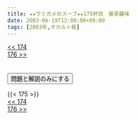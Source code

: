 ```yaml
---
title: ★★ウミガメのスープ★★175杯目　曼荼羅味
date: 2003-06-19T12:00:00+09:00
tags: [2003年,オカルト板]
---
```

<div class="th_left"><a href="../174"><< 174</a></div>
<div class="th_right"><a href="../176">176 >></a></div>
<br><br>
<script src="../../js/cupsoup.js"></script>
<form>
<input type="button" value="問題と解説のみにする" onClick="toggleCupsoup()">
</form>
{{< 175 >}}
<div class="th_left"><a href="../174"><< 174</a></div>
<div class="th_right"><a href="../176">176 >></a></div>